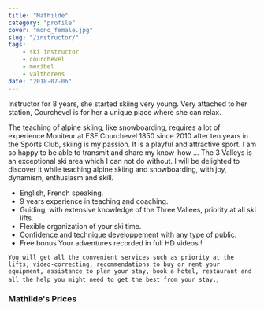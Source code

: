 ```yaml
---
title: "Mathilde"
category: "profile"
cover: "mono_female.jpg"
slug: "/instructor/"
tags:
    - ski instructor
    - courchevel
    - meribel
    - valthorens
date: "2018-07-06"
---
```


<!-- ### Mathilde's description -->

Instructor for 8 years, she started skiing very young.
Very attached to her station, Courchevel is for her a unique place where she can relax.

The teaching of alpine skiing, like snowboarding, requires a lot of experience
Moniteur at ESF Courchevel 1850 since 2010 after ten years in the Sports Club, skiing is my passion. It is a playful and attractive sport. I am so happy to be able to transmit and share my know-how ...
The 3 Valleys is an exceptional ski area which I can not do without. I will be delighted to discover it while teaching alpine skiing and snowboarding, with joy, dynamism, enthusiasm and skill.

* English, French speaking.
* 9 years experience in teaching and coaching. 
* Guiding, with extensive knowledge of the Three Vallees, priority at all ski lifts.
* Flexible organization of your ski time.
* Confidence and technique developpement with any type of public.
* Free bonus Your adventures recorded in full HD videos !

`You will get all the convenient services such as priority at the lifts, video-correcting, recommendations to buy or rent your equipment, assistance to plan your stay, book a hotel, restaurant and all the help you might need to get the best from your stay.`,

### Mathilde's Prices



